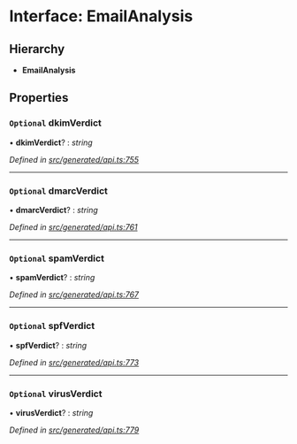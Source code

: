 # Interface: EmailAnalysis

## Hierarchy

* **EmailAnalysis**

## Properties

### `Optional` dkimVerdict

• **dkimVerdict**? : *string*

*Defined in [src/generated/api.ts:755](https://github.com/mailslurp/mailslurp-client-ts-js/blob/9736ebe/src/generated/api.ts#L755)*

___

### `Optional` dmarcVerdict

• **dmarcVerdict**? : *string*

*Defined in [src/generated/api.ts:761](https://github.com/mailslurp/mailslurp-client-ts-js/blob/9736ebe/src/generated/api.ts#L761)*

___

### `Optional` spamVerdict

• **spamVerdict**? : *string*

*Defined in [src/generated/api.ts:767](https://github.com/mailslurp/mailslurp-client-ts-js/blob/9736ebe/src/generated/api.ts#L767)*

___

### `Optional` spfVerdict

• **spfVerdict**? : *string*

*Defined in [src/generated/api.ts:773](https://github.com/mailslurp/mailslurp-client-ts-js/blob/9736ebe/src/generated/api.ts#L773)*

___

### `Optional` virusVerdict

• **virusVerdict**? : *string*

*Defined in [src/generated/api.ts:779](https://github.com/mailslurp/mailslurp-client-ts-js/blob/9736ebe/src/generated/api.ts#L779)*
